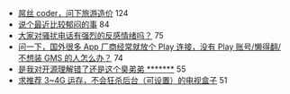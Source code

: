 - [屌丝 coder，问下旅游造价](https://www.v2ex.com/t/652080) 124
- [说个最近比较郁闷的事](https://www.v2ex.com/t/652203) 84
- [大家对骚扰电话有强烈的反感情绪吗？](https://www.v2ex.com/t/652077) 75
- [问一下，国外很多 App 厂商经常就放个 Play 连接，没有 Play 账号/懒得翻/不想装 GMS 的人怎么办？](https://www.v2ex.com/t/652266) 74
- [是我对开源理解错了还是这个臭弟弟 *******](https://www.v2ex.com/t/652086) 55
- [求推荐 3~4G 运存，不会狂杀后台（可设置）的电视盒子](https://www.v2ex.com/t/652119) 51